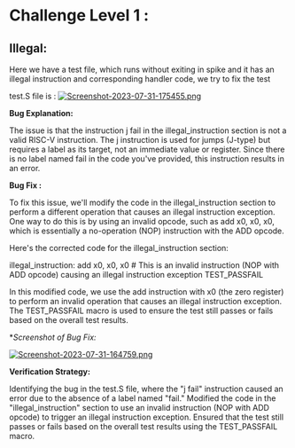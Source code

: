 # Challenge Level 1 :

## Illegal:

Here we have a test file, which runs without exiting in spike and it has an illegal instruction and corresponding handler code, we try to  fix the test 


test.S file is :
[![Screenshot-2023-07-31-175455.png](https://i.postimg.cc/1tkt0SQj/Screenshot-2023-07-31-175455.png)](https://postimg.cc/hz0cgHhL)

**Bug Explanation:**

The issue is that the instruction j fail in the illegal_instruction section is not a valid RISC-V instruction. The j instruction is used for jumps (J-type) but requires a label as its target, not an immediate value or register. Since there is no label named fail in the code you've provided, this instruction results in an error.

**Bug Fix :**

To fix this issue, we'll modify the code in the illegal_instruction section to perform a different operation that causes an illegal instruction exception. One way to do this is by using an invalid opcode, such as add x0, x0, x0, which is essentially a no-operation (NOP) instruction with the ADD opcode.

Here's the corrected code for the illegal_instruction section:

illegal_instruction:
  add x0, x0, x0  # This is an invalid instruction (NOP with ADD opcode) causing an illegal instruction exception
  TEST_PASSFAIL

In this modified code, we use the add instruction with x0 (the zero register) to perform an invalid operation that causes an illegal instruction exception. The TEST_PASSFAIL macro is used to ensure the test still passes or fails based on the overall test results.

**Screenshot of Bug Fix:*

[![Screenshot-2023-07-31-164759.png](https://i.postimg.cc/Pq5KBHkF/Screenshot-2023-07-31-164759.png)](https://postimg.cc/ts8hxLJh)

**Verification Strategy:**

Identifying the bug in the test.S file, where the "j fail" instruction caused an error due to the absence of a label named "fail."
Modified the code in the "illegal_instruction" section to use an invalid instruction (NOP with ADD opcode) to trigger an illegal instruction exception.
Ensured that the test still passes or fails based on the overall test results using the TEST_PASSFAIL macro.


